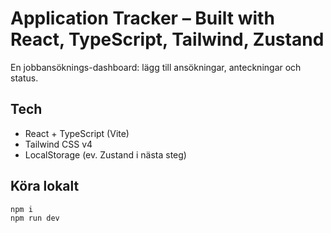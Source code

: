 # Application Tracker – Built with React, TypeScript, Tailwind, Zustand

En jobbansöknings-dashboard: lägg till ansökningar, anteckningar och status.  

## Tech
- React + TypeScript (Vite)
- Tailwind CSS v4
- LocalStorage (ev. Zustand i nästa steg)

## Köra lokalt
```bash
npm i
npm run dev
